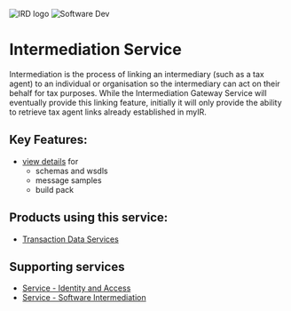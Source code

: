 ![IRD logo](../../Images/IRlogo.gif)
![Software Dev](../../Images/SoftwareDev.png)

Intermediation Service
=======================================

Intermediation is the process of linking an intermediary (such as a tax agent) to an individual or organisation so the intermediary can act on their behalf for tax purposes. 
While the Intermediation Gateway Service will eventually provide this linking feature, initially it will only provide the ability to retrieve tax agent links already established in myIR. 

Key Features:
-------------

* [view details](/Latest) for
	- schemas and wsdls
	- message samples
	- build pack

Products using this service:
-------------
* [Transaction Data Services](../../Product%20-%20Transaction%20Data%20Services)

Supporting services
-------------
* [Service - Identity and Access](../../Service%20-%20Identity%20and%20Access)
* [Service - Software Intermediation](../../Service%20-%20Software%20Intermediation)
